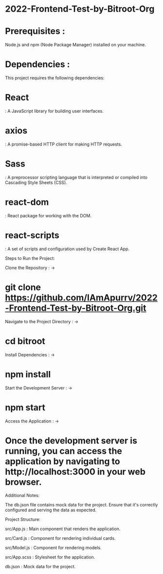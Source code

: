 # 2022-Frontend-Test-by-Bitroot-Org

<h1>Prerequisites :</h1>

Node.js and npm (Node Package Manager) installed on your machine.


<h1>Dependencies :</h1>

This project requires the following dependencies:

  <h1>React</h1> : A JavaScript library for building user interfaces.
  
  <h1>axios</h1> : A promise-based HTTP client for making HTTP requests.
  
  <h1>Sass</h1> : A preprocessor scripting language that is interpreted or compiled into Cascading Style Sheets (CSS).
  
  <h1>react-dom</h1> : React package for working with the DOM.
  
  <h1>react-scripts</h1> : A set of scripts and configuration used by Create React App.


Steps to Run the Project:
  
  Clone the Repository : -> <h1>git clone https://github.com/IAmApurrv/2022-Frontend-Test-by-Bitroot-Org.git</h1>
  
  Navigate to the Project Directory : -> <h1>cd bitroot</h1>
  
  Install Dependencies : -> <h1>npm install</h1>
  
  Start the Development Server : -> <h1>npm start</h1>
  
  Access the Application : -> <h1>Once the development server is running, you can access the application by navigating to http://localhost:3000 in your web browser.</h1>


Additional Notes:

The db.json file contains mock data for the project. Ensure that it's correctly configured and serving the data as expected.


Project Structure:

src/App.js : Main component that renders the application.

src/Card.js : Component for rendering individual cards.

src/Model.js : Component for rendering models.

src/App.scss : Stylesheet for the application.

db.json : Mock data for the project.

